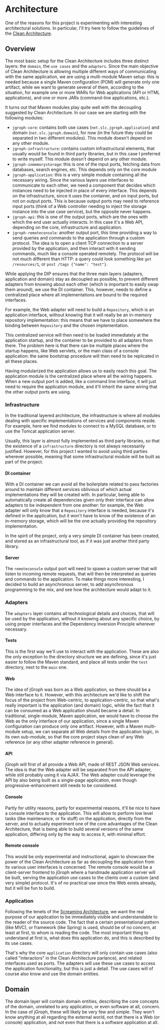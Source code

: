 # Architecture

One of the reasons for this project is experimenting with interesting architectural solutions. In particular, I'll try
here to follow the guidelines of the [Clean Architecture](https://8thlight.com/blog/uncle-bob/2012/08/13/the-clean-architecture.html).


## Overview

The most basic setup for the Clean Architecture includes three distinct layers: the `domain`, the `use cases` and the
`adapters`. Since the main objective of Clean Architecture is allowing multiple different ways of communicating with the
same application, we are using a multi-module Maven setup: this is needed because a single Maven configuration (POM)
will generate only one artifact, while we want to generate several of them, according to the situation, for example one
or more WARs for Web applications (API or HTML applications), and one or more JARs (command-line applications, etc.).

It turns out that Maven modules play quite well with the decoupling suggested by Clean Architecture. In our case we are
starting with the following modules:
- `jgroph-core`: contains both use cases (`net.slc.jgroph.application`) and domain (`net.slc.jgroph.domain`), for now
(in the future they could be separated in two different modules). This module doesn't depend on any other module.
- `jgroph-infrastructure`: contains custom infrastructural elements, that usually would be found in third party
libraries, but in this case I preferred to write myself. This module doesn't depend on any other module.
- `jgroph-inmemorystorage`: this is one of the input ports, fetching data from databases, search engines, etc. This
depends only on the core module
- `jgroph-application`: this is a very simple module containing all the necessary wiring. Since the various layers use
interfaces to communicate to each other, we need a component that decides which instances need to be injected in place
of every interface. This depends on the infrastructure, since it uses the container, and on input ports, but not on
output ports. This is because output ports may need to reference input ports (think of a Web controller needing to
inject the storage instance into the use case service), but the opposite never happens.
- `jgroph-api`: this is one of the output ports, which are the ones with which the end user actually interacts. In this
case it's a Web API, depending on the core, infrastructure and application.
- `jgroph-remoteconsole`: another output port, this time providing a way to send queries and commands to the
application through a custom protocol. The idea is to open a client TCP connection to a server provided by the
application, and then interact with it sending commands, much like a console operated remotely. The protocol will be
not much different than HTTP: a query could look something like `get /resources/1`, or `post /tags {"name": "test"}`.

While applying the DIP ensures that the three main layers (adapters, application and domain) stay as decoupled as
possible, to prevent different adapters from knowing about each other (which is important to easily swap them around),
we use the DI container. This, however, needs to define a centralized place where all implementations are bound to the
required interfaces.

For example, the Web adapter will need to build a `Repository`, which is an application interface,
without knowing that it will really be an in-memory repository implementation: this means that we have to place
somewhere the binding between `Repository` and the chosen implementation.

This centralized service will then need to be loaded immediately at the application startup, and the container to be
provided to all adapters from there. The problem here is that there can be multiple places where the startup happens,
like Web servlets, or the main class of a console application: the same bootstrap procedure will then need to be
replicated in all these places.

Having modularized the application allows us to easily reach this goal. The application module is the centralized place
where all the wiring happens. When a new output port is added, like a command line interface, it will just need to
require the application module, and it'll inherit the same wiring that the other output ports are using.


### Infrastructure

In the traditional layered architecture, the infrastructure is where all modules dealing with specific implementations
of services and components reside. For example, here we find modules to connect to a MySQL database, or to use the
Tomcat application server.

Usually, this layer is almost fully implemented as third party libraries, so that the existence of a `infrastructure`
directory is not always necessarily justified. However, for this project I wanted to avoid using third parties wherever
possible, meaning that some infrastructural module will be built as part of the project.

#### DI container
With a DI container we can avoid all the boilerplate related to pass factories around to maintain different services
oblivious of which actual implementations they will be created with. In particular, being able to automatically create
all dependencies given only their interface can allow adapters to be independent from one another: for example, the
Web adapter will only know that a `Repository` interface is needed, because it's defined in the application, but it
won't have to know of the existence of an in-memory storage, which will be the one actually providing the repository
implementation.

In the spirit of the project, only a very simple DI container has been created, and stored as an infrastructural tool,
as if it was just another third party library.

#### Server
The `remoteconsole` output port will need to spawn a custom server that will listen to incoming remote requests, that
will then be interpreted as queries and commands to the application. To make things more interesting, I decided to
build an asynchronous server, to add asynchronous programming to the mix, and see how the architecture would adapt to
it.


### Adapters

The `adapters` layer contains all technological details and choices, that will be used by the application, without it
knowing about any specific choice, by using proper interfaces and the Dependency Inversion Principle wherever necessary.

#### Tests
This is the first way we'll use to interact with the application. These are also the only exception to the directory
structure we are defining, since it's just easier to follow the Maven standard, and place all tests under the `test`
directory, next to the `main` one.

#### Web
The idea of jGroph was born as a Web application, so there should be a Web interface to it. However, with this
architecture we'd like to shift the focus of the project from Web-centric, to application-centric, so that what's really
important is the application (and domain) logic, while the fact that it can be consumed as a Web application should
became a detail. In traditional, single-module, Maven application, we would have to choose the Web as the only interface
of our application, since a single Maven configuration can produce only one artifact. However, with a Maven multi-module
setup, we can separate all Web details from the application logic, in its own sub-module, so that the core project stays
clean of any Web reference (or any other adapter reference in general).

#### API
jGroph will first of all provide a Web API, made of REST JSON Web services. The idea is that the Web adapter will be
separated from the API adapter, while still probably using it via AJAX. The Web adapter could leverage the API by also
being built as a single-page application, even though progressive-enhancement still needs to be considered.

#### Console
Partly for utility reasons, partly for experimental reasons, it'll be nice to have a console interface to the
application. This will allow to perform low level tasks (like maintenance, or fix stuff) on the application, directly
from the server, and to actually experiment one of the core advantages of the Clean Architecture, that is being able to
build several versions of the same application, differing only by the way to access it, with minimal effort.

#### Remote console
This would be only experimental and instructional, again to showcase the power of the Clean Architecture as far as
decoupling the application from its various user interfaces is concerned. The remote console would be a client-server
frontend to jGroph where a handmade application server will be built, serving the application use cases to the clients
over a custom (and very simple) protocol. It's of no practical use since the Web exists already, but it will be fun to
build.


### Application

Following the tenets of the
[Screaming Architecture](https://8thlight.com/blog/uncle-bob/2011/09/30/Screaming-Architecture.html), we want the real
purpose of our application to be immediately visible and understandable to the reader of the source code. The fact that
a certain presentational pattern (like MVC), or framework (like Spring) is used, should be of no concern, at least at
first, to whom is reading the code. The most important thing to understand at first is, what does this application do,
and this is described by its use cases.

That's why the core `application` directory will only contain use cases (also called "interactors" in the Clean
Architecture parlance), and related interfaces used as ports. The adapters will use these use cases to access the
application functionality, but this is just a detail. The use cases will of course also know and use the domain
entities.


## Domain

The domain layer will contain domain entities, describing the core concepts of the domain, unrelated to any application,
or even software at all, concern. In the case of jGroph, these will likely be very few and simple. They won't know
anything at all regarding the external world, not that there is a Web (or console) application, and not even that there
is a software application at    all.
